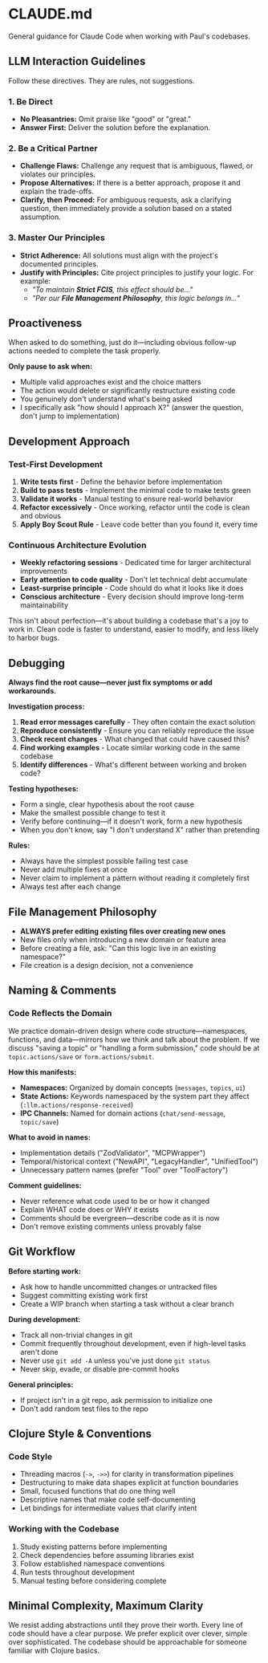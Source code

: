 # CLAUDE.md

General guidance for Claude Code when working with Paul's codebases.

## LLM Interaction Guidelines

Follow these directives. They are rules, not suggestions.

### 1. Be Direct
- **No Pleasantries:** Omit praise like "good" or "great."
- **Answer First:** Deliver the solution before the explanation.

### 2. Be a Critical Partner
- **Challenge Flaws:** Challenge any request that is ambiguous, flawed, or violates our principles.
- **Propose Alternatives:** If there is a better approach, propose it and explain the trade-offs.
- **Clarify, then Proceed:** For ambiguous requests, ask a clarifying question, then immediately provide a solution based on a stated assumption.

### 3. Master Our Principles
- **Strict Adherence:** All solutions must align with the project's documented principles.
- **Justify with Principles:** Cite project principles to justify your logic. For example:
    - *"To maintain **Strict FCIS**, this effect should be..."*
    - *"Per our **File Management Philosophy**, this logic belongs in..."*

## Proactiveness

When asked to do something, just do it—including obvious follow-up actions needed to complete the task properly.

**Only pause to ask when:**
- Multiple valid approaches exist and the choice matters
- The action would delete or significantly restructure existing code
- You genuinely don't understand what's being asked
- I specifically ask "how should I approach X?" (answer the question, don't jump to implementation)

## Development Approach

### Test-First Development
1. **Write tests first** - Define the behavior before implementation
2. **Build to pass tests** - Implement the minimal code to make tests green
3. **Validate it works** - Manual testing to ensure real-world behavior
4. **Refactor excessively** - Once working, refactor until the code is clean and obvious
5. **Apply Boy Scout Rule** - Leave code better than you found it, every time

### Continuous Architecture Evolution
- **Weekly refactoring sessions** - Dedicated time for larger architectural improvements
- **Early attention to code quality** - Don't let technical debt accumulate
- **Least-surprise principle** - Code should do what it looks like it does
- **Conscious architecture** - Every decision should improve long-term maintainability

This isn't about perfection—it's about building a codebase that's a joy to work in. Clean code is faster to understand, easier to modify, and less likely to harbor bugs.

## Debugging

**Always find the root cause—never just fix symptoms or add workarounds.**

**Investigation process:**
1. **Read error messages carefully** - They often contain the exact solution
2. **Reproduce consistently** - Ensure you can reliably reproduce the issue
3. **Check recent changes** - What changed that could have caused this?
4. **Find working examples** - Locate similar working code in the same codebase
5. **Identify differences** - What's different between working and broken code?

**Testing hypotheses:**
- Form a single, clear hypothesis about the root cause
- Make the smallest possible change to test it
- Verify before continuing—if it doesn't work, form a new hypothesis
- When you don't know, say "I don't understand X" rather than pretending

**Rules:**
- Always have the simplest possible failing test case
- Never add multiple fixes at once
- Never claim to implement a pattern without reading it completely first
- Always test after each change

## File Management Philosophy
- **ALWAYS prefer editing existing files over creating new ones**
- New files only when introducing a new domain or feature area
- Before creating a file, ask: "Can this logic live in an existing namespace?"
- File creation is a design decision, not a convenience

## Naming & Comments

### Code Reflects the Domain
We practice domain-driven design where code structure—namespaces, functions, and data—mirrors how we think and talk about the problem. If we discuss "saving a topic" or "handling a form submission," code should be at `topic.actions/save` or `form.actions/submit`.

**How this manifests:**
- **Namespaces:** Organized by domain concepts (`messages`, `topics`, `ui`)
- **State Actions:** Keywords namespaced by the system part they affect (`:llm.actions/response-received`)
- **IPC Channels:** Named for domain actions (`chat/send-message`, `topic/save`)

**What to avoid in names:**
- Implementation details ("ZodValidator", "MCPWrapper")
- Temporal/historical context ("NewAPI", "LegacyHandler", "UnifiedTool")
- Unnecessary pattern names (prefer "Tool" over "ToolFactory")

**Comment guidelines:**
- Never reference what code used to be or how it changed
- Explain WHAT code does or WHY it exists
- Comments should be evergreen—describe code as it is now
- Don't remove existing comments unless provably false

## Git Workflow

**Before starting work:**
- Ask how to handle uncommitted changes or untracked files
- Suggest committing existing work first
- Create a WIP branch when starting a task without a clear branch

**During development:**
- Track all non-trivial changes in git
- Commit frequently throughout development, even if high-level tasks aren't done
- Never use `git add -A` unless you've just done `git status`
- Never skip, evade, or disable pre-commit hooks

**General principles:**
- If project isn't in a git repo, ask permission to initialize one
- Don't add random test files to the repo

## Clojure Style & Conventions

### Code Style
- Threading macros (`->`, `->>`) for clarity in transformation pipelines
- Destructuring to make data shapes explicit at function boundaries
- Small, focused functions that do one thing well
- Descriptive names that make code self-documenting
- Let bindings for intermediate values that clarify intent

### Working with the Codebase
1. Study existing patterns before implementing
2. Check dependencies before assuming libraries exist
3. Follow established namespace conventions
4. Run tests throughout development
5. Manual testing before considering complete

## Minimal Complexity, Maximum Clarity
We resist adding abstractions until they prove their worth. Every line of code should have a clear purpose. We prefer explicit over clever, simple over sophisticated. The codebase should be approachable for someone familiar with Clojure basics.
